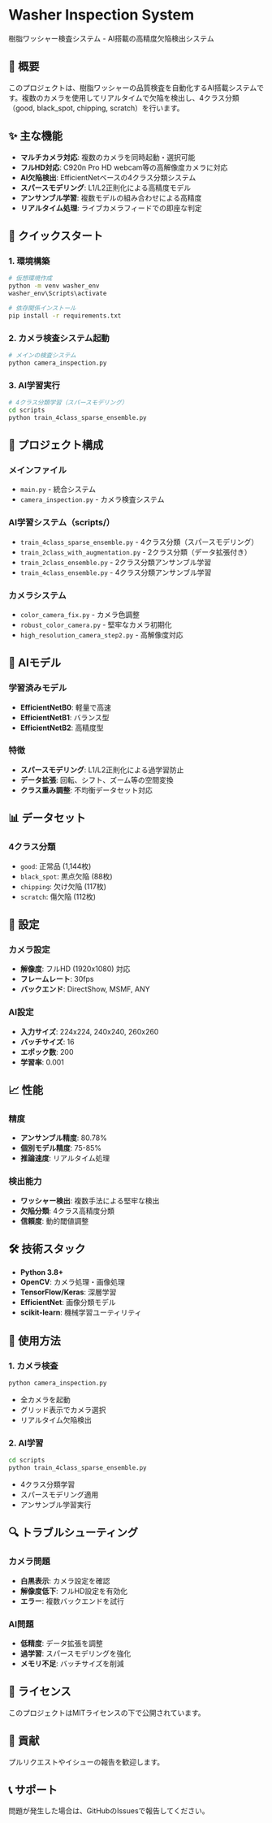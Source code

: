 # Washer Inspection System

樹脂ワッシャー検査システム - AI搭載の高精度欠陥検出システム

## 🎯 概要

このプロジェクトは、樹脂ワッシャーの品質検査を自動化するAI搭載システムです。複数のカメラを使用してリアルタイムで欠陥を検出し、4クラス分類（good, black_spot, chipping, scratch）を行います。

## ✨ 主な機能

- **マルチカメラ対応**: 複数のカメラを同時起動・選択可能
- **フルHD対応**: C920n Pro HD webcam等の高解像度カメラに対応
- **AI欠陥検出**: EfficientNetベースの4クラス分類システム
- **スパースモデリング**: L1/L2正則化による高精度モデル
- **アンサンブル学習**: 複数モデルの組み合わせによる高精度
- **リアルタイム処理**: ライブカメラフィードでの即座な判定

## 🚀 クイックスタート

### 1. 環境構築
```bash
# 仮想環境作成
python -m venv washer_env
washer_env\Scripts\activate

# 依存関係インストール
pip install -r requirements.txt
```

### 2. カメラ検査システム起動
```bash
# メインの検査システム
python camera_inspection.py
```

### 3. AI学習実行
```bash
# 4クラス分類学習（スパースモデリング）
cd scripts
python train_4class_sparse_ensemble.py
```

## 📁 プロジェクト構成

### メインファイル
- `main.py` - 統合システム
- `camera_inspection.py` - カメラ検査システム

### AI学習システム（scripts/）
- `train_4class_sparse_ensemble.py` - 4クラス分類（スパースモデリング）
- `train_2class_with_augmentation.py` - 2クラス分類（データ拡張付き）
- `train_2class_ensemble.py` - 2クラス分類アンサンブル学習
- `train_4class_ensemble.py` - 4クラス分類アンサンブル学習

### カメラシステム
- `color_camera_fix.py` - カメラ色調整
- `robust_color_camera.py` - 堅牢なカメラ初期化
- `high_resolution_camera_step2.py` - 高解像度対応

## 🧠 AIモデル

### 学習済みモデル
- **EfficientNetB0**: 軽量で高速
- **EfficientNetB1**: バランス型
- **EfficientNetB2**: 高精度型

### 特徴
- **スパースモデリング**: L1/L2正則化による過学習防止
- **データ拡張**: 回転、シフト、ズーム等の空間変換
- **クラス重み調整**: 不均衡データセット対応

## 📊 データセット

### 4クラス分類
- `good`: 正常品 (1,144枚)
- `black_spot`: 黒点欠陥 (88枚)
- `chipping`: 欠け欠陥 (117枚)
- `scratch`: 傷欠陥 (112枚)

## 🔧 設定

### カメラ設定
- **解像度**: フルHD (1920x1080) 対応
- **フレームレート**: 30fps
- **バックエンド**: DirectShow, MSMF, ANY

### AI設定
- **入力サイズ**: 224x224, 240x240, 260x260
- **バッチサイズ**: 16
- **エポック数**: 200
- **学習率**: 0.001

## 📈 性能

### 精度
- **アンサンブル精度**: 80.78%
- **個別モデル精度**: 75-85%
- **推論速度**: リアルタイム処理

### 検出能力
- **ワッシャー検出**: 複数手法による堅牢な検出
- **欠陥分類**: 4クラス高精度分類
- **信頼度**: 動的閾値調整

## 🛠️ 技術スタック

- **Python 3.8+**
- **OpenCV**: カメラ処理・画像処理
- **TensorFlow/Keras**: 深層学習
- **EfficientNet**: 画像分類モデル
- **scikit-learn**: 機械学習ユーティリティ

## 📝 使用方法

### 1. カメラ検査
```bash
python camera_inspection.py
```
- 全カメラを起動
- グリッド表示でカメラ選択
- リアルタイム欠陥検出

### 2. AI学習
```bash
cd scripts
python train_4class_sparse_ensemble.py
```
- 4クラス分類学習
- スパースモデリング適用
- アンサンブル学習実行

## 🔍 トラブルシューティング

### カメラ問題
- **白黒表示**: カメラ設定を確認
- **解像度低下**: フルHD設定を有効化
- **エラー**: 複数バックエンドを試行

### AI問題
- **低精度**: データ拡張を調整
- **過学習**: スパースモデリングを強化
- **メモリ不足**: バッチサイズを削減

## 📄 ライセンス

このプロジェクトはMITライセンスの下で公開されています。

## 🤝 貢献

プルリクエストやイシューの報告を歓迎します。

## 📞 サポート

問題が発生した場合は、GitHubのIssuesで報告してください。
